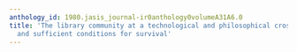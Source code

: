 ```yaml
---
anthology_id: 1980.jasis_journal-ir0anthology0volumeA31A6.0
title: 'The library community at a technological and philosophical crossroads: Necessary
  and sufficient conditions for survival'
---
```

